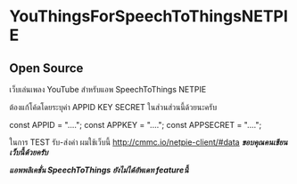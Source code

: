 # YouThingsForSpeechToThingsNETPIE
## Open Source ##

เว็บเล่นเพลง YouTube สำหรับแอพ SpeechToThings NETPIE

ต้องแก้โค้ดโดยระบุค่า APPID KEY SECRET ในส่วนส่วนนี้ด้วยนะครับ

  const APPID     = "....";
  const APPKEY    = "....";
  const APPSECRET = "....";
  
 ในการ TEST รับ-ส่งค่า ผมใช้เว็บนี้ http://cmmc.io/netpie-client/#data ***ขอบคุณคนเขียนเว็บนี้ด้วยครับ***
 
 ***แอพพลิเคชั่น SpeechToThings ยังไม่ได้อัพเดท featureนี้***
  
  
